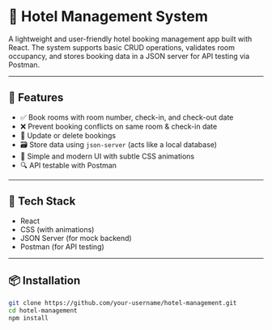 # 🏨 Hotel Management System

A lightweight and user-friendly hotel booking management app built with React. The system supports basic CRUD operations, validates room occupancy, and stores booking data in a JSON server for API testing via Postman.

---

## 🚀 Features

- ✅ Book rooms with room number, check-in, and check-out date
- ❌ Prevent booking conflicts on same room & check-in date
- 📝 Update or delete bookings
- 🗃️ Store data using `json-server` (acts like a local database)
- 🎨 Simple and modern UI with subtle CSS animations
- 🔍 API testable with Postman

---

## 🧰 Tech Stack

- React
- CSS (with animations)
- JSON Server (for mock backend)
- Postman (for API testing)

---

## 📦 Installation

```bash
git clone https://github.com/your-username/hotel-management.git
cd hotel-management
npm install
